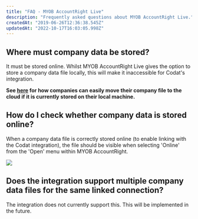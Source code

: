 ```yaml
---
title: "FAQ - MYOB AccountRight Live"
description: "Frequently asked questions about MYOB AccountRight Live."
createdAt: "2019-06-26T12:36:38.545Z"
updatedAt: "2022-10-17T16:03:05.998Z"
---
```


## Where must company data be stored?

It must be stored online. Whilst MYOB AccountRight Live gives the option to store a company data file locally, this will make it inaccessible for Codat's integration.

**See <a href="http://help.myob.com/wiki/display/ar/Put+your+company+file+online" target="_blank">here</a> for how companies can easily move their company file to the cloud if it is currently stored on their local machine.**

## How do I check whether company data is stored online?

When a company data file is correctly stored online (to enable linking with the Codat integration), the file should be visible when selecting 'Online' from the 'Open' menu within MYOB AccountRight.

<img src="https://files.readme.io/9c4e75a-AR_Live_Cloud_docs.PNG" />

## Does the integration support multiple company data files for the same linked connection?

The integration does not currently support this. This will be implemented in the future.
